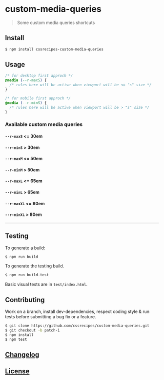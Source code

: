 # custom-media-queries

> Some custom media queries shortcuts

## Install

```sh
$ npm install cssrecipes-custom-media-queries
```

## Usage

```css
/* for desktop first approch */
@media (--r-maxS) {
  /* rules here will be active when viewport will be <= "s" size */
}

/* for mobile first approch */
@media (--r-minS) {
  /* rules here will be active when viewport will be > "s" size */
}
```

### Available custom media queries

#### `--r-maxS` <= 30em

#### `--r-minS` > 30em

#### `--r-maxM` <= 50em

#### `--r-minM` > 50em

#### `--r-maxL` <= 65em

#### `--r-minL` > 65em

#### `--r-maxXL` <= 80em

#### `--r-minXL` > 80em

---

## Testing

To generate a build:

```sh
$ npm run build
```

To generate the testing build.

```sh
$ npm run build-test
```

Basic visual tests are in `test/index.html`.

## Contributing

Work on a branch, install dev-dependencies, respect coding style & run tests before submitting a bug fix or a feature.

```sh
$ git clone https://github.com/cssrecipes/custom-media-queries.git
$ git checkout -b patch-1
$ npm install
$ npm test
```

## [Changelog](CHANGELOG.md)

## [License](LICENSE)
